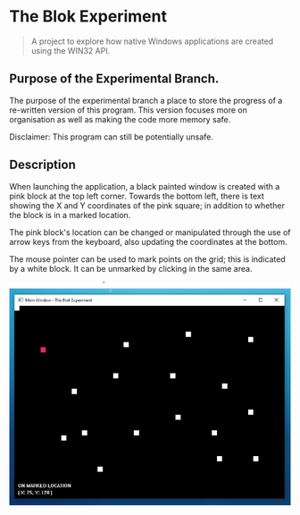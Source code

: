 # The Blok Experiment

> A project to explore how native Windows applications are created using the WIN32 API.

## Purpose of the Experimental Branch.

The purpose of the experimental branch a place to store the progress of a re-written version of this program. This version focuses more on organisation as well as making the code more memory safe.

Disclaimer: This program can still be potentially unsafe.


## Description

When launching the application, a black painted window is created with a pink block at the top left corner. Towards the bottom left, there is text showing the X and Y coordinates of the pink square; in addition to whether the block is in a marked location.

The pink block's location can be changed or manipulated through the use of arrow keys from the keyboard, also updating the coordinates at the bottom.

The mouse pointer can be used to mark points on the grid; this is indicated by a white block. It can be unmarked by clicking in the same area.

![Main Window of Application](./doc/MainWindow.png)
